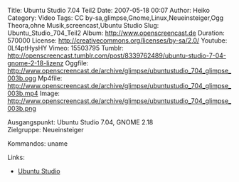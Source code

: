Title: Ubuntu Studio 7.04 Teil2
Date: 2007-05-18 00:07
Author: Heiko
Category: Video
Tags: CC by-sa,glimpse,Gnome,Linux,Neueinsteiger,Ogg Theora,ohne Musik,screencast,Ubuntu Studio
Slug: Ubuntu_Studio_704_Teil2
Album: http://www.openscreencast.de
Duration: 570000
License: http://creativecommons.org/licenses/by-sa/2.0/
Youtube: 0Lf4ptHysHY
Vimeo: 15503795
Tumblr: http://openscreencast.tumblr.com/post/8339762489/ubuntu-studio-7-04-gnome-2-18-lizenz
Oggfile: http://www.openscreencast.de/archive/glimpse/ubuntustudio_704_glimpse_003b.ogg
Mp4file: http://www.openscreencast.de/archive/glimpse/ubuntustudio_704_glimpse_003b.mp4
Image: http://www.openscreencast.de/archive/glimpse/ubuntustudio_704_glimpse_003b.png

Ausgangspunkt: Ubuntu Studio 7.04, GNOME 2.18  
Zielgruppe: Neueinsteiger  

Kommandos: uname

Links:

  * [Ubuntu Studio](http://ubuntustudio.org/)

